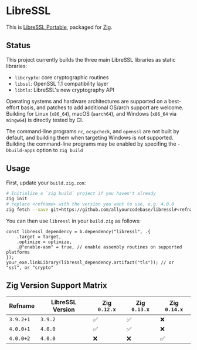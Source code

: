 # LibreSSL

This is [LibreSSL Portable](https://github.com/libressl/portable), packaged for [Zig](https://ziglang.org/).

## Status

This project currently builds the three main LibreSSL libraries as static libraries:

- `libcrypto`: core cryptographic routines
- `libssl`: OpenSSL 1.1 compatibility layer
- `libtls`: LibreSSL's new cryptography API

Operating systems and hardware architectures are supported on a best-effort basis, and patches to add additional OS/arch support are welcome. Building for Linux (`x86_64`), macOS (`aarch64`), and Windows (`x86_64` via `mingw64`) is directly tested by CI.

The command-line programs `nc`, `ocspcheck`, and `openssl` are not built by default, and building them when targeting Windows is not supported. Building the command-line programs may be enabled by specifing the `-Dbuild-apps` option to `zig build`

## Usage

First, update your `build.zig.zon`:

```sh
# Initialize a `zig build` project if you haven't already
zig init
# replace <refname> with the version you want to use, e.g. 4.0.0
zig fetch --save git+https://github.com/allyourcodebase/libressl#<refname>
```

You can then use `libressl` in your `build.zig` as follows:

```zig
const libressl_dependency = b.dependency("libressl", .{
    .target = target,
    .optimize = optimize,
    .@"enable-asm" = true, // enable assembly routines on supported platforms
});
your_exe.linkLibrary(libressl_dependency.artifact("tls")); // or "ssl", or "crypto"
```

## Zig Version Support Matrix

| Refname   | LibreSSL Version | Zig `0.12.x` | Zig `0.13.x` | Zig `0.14.x` |
|-----------|------------------|--------------|--------------|------------------|
| `3.9.2+1` | `3.9.2`          | ✅           | ✅          | ❌              |
| `4.0.0+1` | `4.0.0`          | ✅           | ✅          | ❌              |
| `4.0.0+2` | `4.0.0`          | ❌           | ❌          | ✅              |
